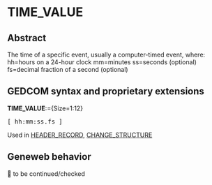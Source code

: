 ﻿# TIME_VALUE
## Abstract
The time of a specific event, usually a computer-timed event, where:
hh=hours on a 24-hour clock
mm=minutes
ss=seconds (optional)
fs=decimal fraction of a second (optional)


## GEDCOM syntax and proprietary extensions

**TIME_VALUE**:={Size=1:12}
<pre>
[ hh:mm:ss.fs ]
</pre>
Used in <a href=Ged.HEADER_RECORD.md>HEADER_RECORD</a>, <a href=Ged.CHANGE_STRUCTURE.md>CHANGE_STRUCTURE</a><br />


## Geneweb behavior



🚧 to be continued/checked

